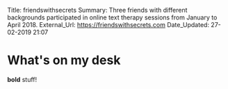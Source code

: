 Title:          friendswithsecrets
Summary:        Three friends with different backgrounds participated in online text therapy sessions from January to April 2018.
External_Url: https://friendswithsecrets.com
Date_Updated:   27-02-2019 21:07

# What's on my desk
**bold** stuff!
